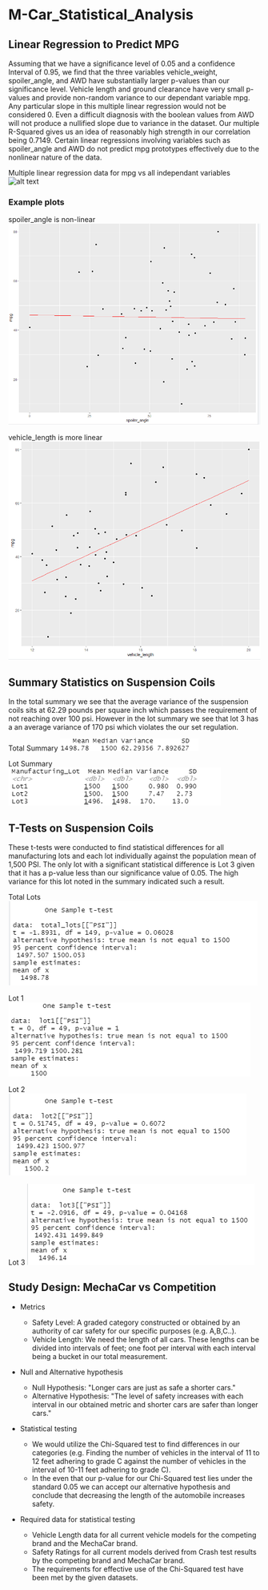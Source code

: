 # M-Car_Statistical_Analysis


## Linear Regression to Predict MPG

Assuming that we have a significance level of 0.05 and a confidence Interval of 0.95, we find that the three variables vehicle_weight, spoiler_angle, and AWD have substantially larger p-values than our significance level. Vehicle length and ground clearance have very small p-values and provide non-random variance to our dependant variable mpg. Any particular slope in this multiple linear regression would not be considered 0. Even a difficult diagnosis with the boolean values from AWD will not produce a nullified slope due to variance in the dataset. Our multiple R-Squared gives us an idea of reasonably high strength in our correlation being 0.7149. Certain linear regressions involving variables such as spoiler_angle and AWD do not predict mpg prototypes effectively due to the nonlinear nature of the data.

Multiple linear regression data for mpg vs all independant variables 
![alt text](resources/multi-linear-regression.PNG)

### Example plots

spoiler_angle is non-linear
![alt text](resources/mpg-spoiler_angle.PNG)

vehicle_length is more linear
![alt text](resources/mpg-vehicle_length.PNG)


## Summary Statistics on Suspension Coils

In the total summary we see that the average variance of the suspension coils sits at 62.29 pounds per square inch which passes the requirement of not reaching over 100 psi. However in the lot summary we see that lot 3 has a an average variance of 170 psi which violates the our set regulation.

Total Summary
![alt text](resources/total_summary.PNG)

Lot Summary
![alt text](resources/lot_summary.PNG)


## T-Tests on Suspension Coils

These t-tests were conducted to find statistical differences for all manufacturing lots and each lot individually against the population mean of 1,500 PSI. The only lot with a significant statistical difference is Lot 3 given that it has a p-value less than our significance value of 0.05. The high variance for this lot noted in the summary indicated such a result.

Total Lots
![alt text](resources/total_lots.PNG)

Lot 1
![alt text](resources/lot1.PNG)

Lot 2 
![alt text](resources/lot2.PNG)

Lot 3
![alt text](resources/lot3.PNG)


## Study Design: MechaCar vs Competition

* Metrics
  * Safety Level: A graded category constructed or obtained by an authority of car safety for our specific purposes (e.g. A,B,C..).
  * Vehicle Length: We need the length of all cars. These lengths can be divided into intervals of feet; one foot per interval with each interval being a bucket in our total measurement.
  
* Null and Alternative hypothesis
  * Null Hypothesis: "Longer cars are just as safe a shorter cars."
  * Alternative Hypothesis: "The level of safety increases with each interval in our obtained metric and shorter cars are safer than longer cars."

* Statistical testing
  * We would utilize the Chi-Squared test to find differences in our categories (e.g. Finding the number of vehicles in the interval of 11 to 12 feet adhering to grade C against the number of vehicles in the interval of 10-11 feet adhering to grade C). 
  * In the even that our p-value for our Chi-Squared test lies under the standard 0.05 we can accept our alternative hypothesis and conclude that decreasing the length of the automobile increases safety.
  
* Required data for statistical testing
  * Vehicle Length data for all current vehicle models for the competing brand and the MechaCar brand.
  * Safety Ratings for all current models derived from Crash test results by the competing brand and MechaCar brand.
  * The requirements for effective use of the Chi-Squared test have been met by the given datasets.
